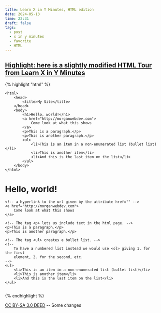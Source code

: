 ```yaml
---
title: Learn X in Y Minutes, HTML edition
date: 2024-05-13
time: 22:31
draft: false
tags:
  - post
  - x in y minutes
  - favorite 
  - HTML
---
```


## [Highlight: here is a slightly modified HTML Tour from Learn X in Y Minutes](https://learnxinyminutes.com/)


{% highlight "html" %}
<!-- Comments are enclosed like this line! -->

<!--
    Comments
    can
    span
    multiple
    lines!
-->

<!-- #################### The Tags #################### -->

<!-- Here is an example HTML file that we are going to analyse. -->


<!doctype html>
    <html>
        <head>
            <title>My Site</title>
        </head>
        <body>
            <h1>Hello, world!</h1>
            <a href="http://morganwebdev.com">
                Come look at what this shows
            </a>
            <p>This is a paragraph.</p>
            <p>This is another paragraph.</p>
            <ul>
                <li>This is an item in a non-enumerated list (bullet list)</li>
                <li>This is another item</li>
                <li>And this is the last item on the list</li>
            </ul>
        </body>
    </html>

<!--
    An HTML file should always starts by indicating to the browser that the page is HTML.
-->
<!doctype html>

<!-- After this, it starts by opening an <html> tag. -->
<html>

<!-- that will be closed at the end of the file with </html>. -->
</html>

<!-- Nothing should appear after this final tag. -->

<!-- Inside (between the opening and closing tags <html></html>), we find: -->

<!-- A header defined by <head> (it must be closed with </head>). -->
<!--
    The header contains some description and additional information which are not
    displayed; this is metadata.
-->

<head>
    <!--
        The tag <title> indicates to the browser the title to show in browser
        window's title bar and tab name.
    -->
    <title>My Site</title>
</head>

<!-- After the <head> section, we find the tag - <body> -->
<!-- Until this point, nothing described will show up in the browser window. -->
<!-- We must fill the body with the content to be displayed. -->

<body>
    <!-- The h1 tag creates a title. -->
    <h1>Hello, world!</h1>
    <!--
        There are also subtitles to <h1> from the most important (h2) to the most
        precise (h6).
    -->

    <!-- a hyperlink to the url given by the attribute href="" -->
    <a href="http://morganwebdev.com">
        Come look at what this shows
    </a>

    <!-- The tag <p> lets us include text in the html page. -->
    <p>This is a paragraph.</p>
    <p>This is another paragraph.</p>

    <!-- The tag <ul> creates a bullet list. -->
    <!--
        To have a numbered list instead we would use <ol> giving 1. for the first
        element, 2. for the second, etc.
    -->
    <ul>
        <li>This is an item in a non-enumerated list (bullet list)</li>
        <li>This is another item</li>
        <li>And this is the last item on the list</li>
    </ul>
</body>

<!-- And that's it, creating an HTML file can be simple. -->

<!-- But it is possible to add many additional types of HTML tags. -->

<!-- The <img /> tag is used to insert an image. -->
<!--
    The source of the image is indicated using the attribute src=""
    The source can be an URL or even path to a file on your computer.
-->
<img src=""/>

{% endhighlight %}


[CC BY-SA 3.0 DEED](https://creativecommons.org/licenses/by-sa/3.0/deed.en) -- Some changes